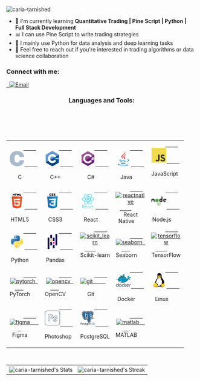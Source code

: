 <p align="left"> <img src="https://komarev.com/ghpvc/?username=caria-tarnished&label=Profile%20views&color=0e75b6&style=flat" alt="caria-tarnished" /> </p>

- 🔭 I'm currently learning **Quantitative Trading | Pine Script | Python | Full Stack Development**
- 📊 I can use Pine Script to write trading strategies
- 🐍 I mainly use Python for data analysis and deep learning tasks
- 💬 Feel free to reach out if you're interested in trading algorithms or data science collaboration

<h3 align="left">Connect with me:</h3>
<p align="left">
<a href="mailto:z16376392474@163.com" target="_blank">
  <img src="https://img.shields.io/badge/Gmail-D14836?style=for-the-badge&logo=gmail&logoColor=white" alt="Email"/>
</a>
</p>

<h3 align="center">Languages and Tools:</h3>
<p align="center">
  <table align="center">
    <tr>
            <td align="center" width="80">
        <a href="https://www.cprogramming.com/" target="_blank" rel="noreferrer">
          <img src="https://raw.githubusercontent.com/devicons/devicon/master/icons/c/c-original.svg" alt="c" width="40" height="40"/>
        </a>
        <br>C
      </td>
      <td align="center" width="80">
        <a href="https://www.w3schools.com/cpp/" target="_blank" rel="noreferrer">
          <img src="https://raw.githubusercontent.com/devicons/devicon/master/icons/cplusplus/cplusplus-original.svg" alt="cplusplus" width="40" height="40"/>
        </a>
        <br>C++
      </td>
      <td align="center" width="80">
        <a href="https://www.w3schools.com/cs/" target="_blank" rel="noreferrer">
          <img src="https://raw.githubusercontent.com/devicons/devicon/master/icons/csharp/csharp-original.svg" alt="csharp" width="40" height="40"/>
        </a>
        <br>C#
      </td>
      <td align="center" width="80">
        <a href="https://www.java.com" target="_blank" rel="noreferrer">
          <img src="https://raw.githubusercontent.com/devicons/devicon/master/icons/java/java-original.svg" alt="java" width="40" height="40"/>
        </a>
        <br>Java
      </td>
      <td align="center" width="80">
        <a href="https://developer.mozilla.org/en-US/docs/Web/JavaScript" target="_blank" rel="noreferrer">
          <img src="https://raw.githubusercontent.com/devicons/devicon/master/icons/javascript/javascript-original.svg" alt="javascript" width="40" height="40"/>
        </a>
        <br>JavaScript
      </td>
    </tr>
    <tr>
            <td align="center" width="80">
        <a href="https://www.w3.org/html/" target="_blank" rel="noreferrer">
          <img src="https://raw.githubusercontent.com/devicons/devicon/master/icons/html5/html5-original-wordmark.svg" alt="html5" width="40" height="40"/>
        </a>
        <br>HTML5
      </td>
      <td align="center" width="80">
        <a href="https://www.w3schools.com/css/" target="_blank" rel="noreferrer">
          <img src="https://raw.githubusercontent.com/devicons/devicon/master/icons/css3/css3-original-wordmark.svg" alt="css3" width="40" height="40"/>
        </a>
        <br>CSS3
      </td>
      <td align="center" width="80">
        <a href="https://reactjs.org/" target="_blank" rel="noreferrer">
          <img src="https://raw.githubusercontent.com/devicons/devicon/master/icons/react/react-original-wordmark.svg" alt="react" width="40" height="40"/>
        </a>
        <br>React
      </td>
      <td align="center" width="80">
        <a href="https://reactnative.dev/" target="_blank" rel="noreferrer">
          <img src="https://reactnative.dev/img/header_logo.svg" alt="reactnative" width="40" height="40"/>
        </a>
        <br>React Native
      </td>
      <td align="center" width="80">
        <a href="https://nodejs.org" target="_blank" rel="noreferrer">
          <img src="https://raw.githubusercontent.com/devicons/devicon/master/icons/nodejs/nodejs-original-wordmark.svg" alt="nodejs" width="40" height="40"/>
        </a>
        <br>Node.js
      </td>
    </tr>
    <tr>
            <td align="center" width="80">
        <a href="https://www.python.org" target="_blank" rel="noreferrer">
          <img src="https://raw.githubusercontent.com/devicons/devicon/master/icons/python/python-original.svg" alt="python" width="40" height="40"/>
        </a>
        <br>Python
      </td>
      <td align="center" width="80">
        <a href="https://pandas.pydata.org/" target="_blank" rel="noreferrer">
          <img src="https://raw.githubusercontent.com/devicons/devicon/2ae2a900d2f041da66e950e4d48052658d850630/icons/pandas/pandas-original.svg" alt="pandas" width="40" height="40"/>
        </a>
        <br>Pandas
      </td>
      <td align="center" width="80">
        <a href="https://scikit-learn.org/" target="_blank" rel="noreferrer">
          <img src="https://upload.wikimedia.org/wikipedia/commons/0/05/Scikit_learn_logo_small.svg" alt="scikit_learn" width="40" height="40"/>
        </a>
        <br>Scikit-learn
      </td>
      <td align="center" width="80">
        <a href="https://seaborn.pydata.org/" target="_blank" rel="noreferrer">
          <img src="https://seaborn.pydata.org/_images/logo-mark-lightbg.svg" alt="seaborn" width="40" height="40"/>
        </a>
        <br>Seaborn
      </td>
      <td align="center" width="80">
        <a href="https://www.tensorflow.org" target="_blank" rel="noreferrer">
          <img src="https://www.vectorlogo.zone/logos/tensorflow/tensorflow-icon.svg" alt="tensorflow" width="40" height="40"/>
        </a>
        <br>TensorFlow
      </td>
    </tr>
    <tr>
            <td align="center" width="80">
        <a href="https://pytorch.org/" target="_blank" rel="noreferrer">
          <img src="https://www.vectorlogo.zone/logos/pytorch/pytorch-icon.svg" alt="pytorch" width="40" height="40"/>
        </a>
        <br>PyTorch
      </td>
      <td align="center" width="80">
        <a href="https://opencv.org/" target="_blank" rel="noreferrer">
          <img src="https://www.vectorlogo.zone/logos/opencv/opencv-icon.svg" alt="opencv" width="40" height="40"/>
        </a>
        <br>OpenCV
      </td>
            <td align="center" width="80">
        <a href="https://git-scm.com/" target="_blank" rel="noreferrer">
          <img src="https://www.vectorlogo.zone/logos/git-scm/git-scm-icon.svg" alt="git" width="40" height="40"/>
        </a>
        <br>Git
      </td>
      <td align="center" width="80">
        <a href="https://www.docker.com/" target="_blank" rel="noreferrer">
          <img src="https://raw.githubusercontent.com/devicons/devicon/master/icons/docker/docker-original-wordmark.svg" alt="docker" width="40" height="40"/>
        </a>
        <br>Docker
      </td>
      <td align="center" width="80">
        <a href="https://www.linux.org/" target="_blank" rel="noreferrer">
          <img src="https://raw.githubusercontent.com/devicons/devicon/master/icons/linux/linux-original.svg" alt="linux" width="40" height="40"/>
        </a>
        <br>Linux
      </td>
    </tr>
    <tr>
            <td align="center" width="80">
        <a href="https://www.figma.com/" target="_blank" rel="noreferrer">
          <img src="https://www.vectorlogo.zone/logos/figma/figma-icon.svg" alt="figma" width="40" height="40"/>
        </a>
        <br>Figma
      </td>
      <td align="center" width="80">
        <a href="https://www.photoshop.com/en" target="_blank" rel="noreferrer">
          <img src="https://raw.githubusercontent.com/devicons/devicon/master/icons/photoshop/photoshop-line.svg" alt="photoshop" width="40" height="40"/>
        </a>
        <br>Photoshop
      </td>
      <td align="center" width="80">
        <a href="https://www.postgresql.org" target="_blank" rel="noreferrer">
          <img src="https://raw.githubusercontent.com/devicons/devicon/master/icons/postgresql/postgresql-original-wordmark.svg" alt="postgresql" width="40" height="40"/>
        </a>
        <br>PostgreSQL
      </td>
      <td align="center" width="80">
        <a href="https://www.mathworks.com/" target="_blank" rel="noreferrer">
          <img src="https://upload.wikimedia.org/wikipedia/commons/2/21/Matlab_Logo.png" alt="matlab" width="40" height="40"/>
        </a>
        <br>MATLAB
      </td>
    </tr>
  </table>
</p>

<div align="center">
  <table>
    <tr>
      <td><img align="center" src="https://github-readme-stats.vercel.app/api?username=caria-tarnished&show_icons=true&locale=en&theme=transparent" alt="caria-tarnished's Stats" /></td>
      <td><img align="center" src="https://streak-stats.demolab.com/?user=caria-tarnished&theme=radical" alt="caria-tarnished's Streak" /></td>
    </tr>
  </table>
</div>
